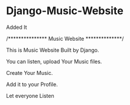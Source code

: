 # Django-Music-Website
Added It

/*************** Music Website **************/

This is Music Website Built by Django.

You can listen, upload Your Music files.

Create Your Music.

Add it to your Profile.

Let everyone Listen
